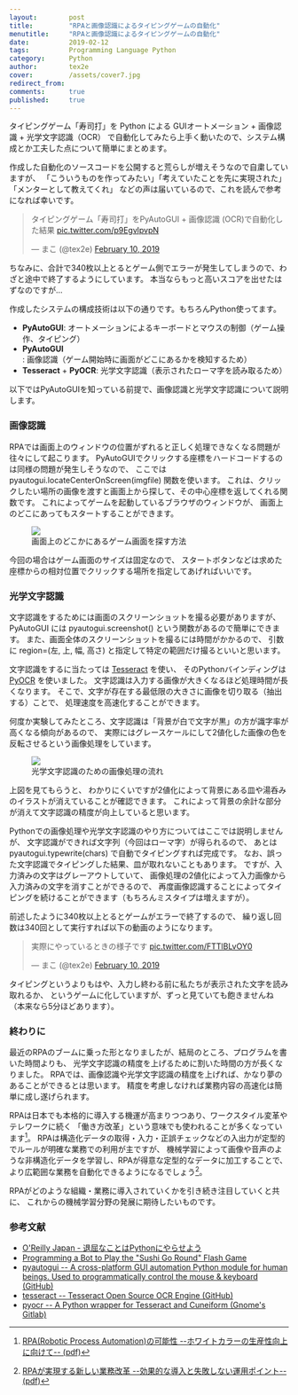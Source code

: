 ```yaml
---
layout:        post
title:         "RPAと画像認識によるタイピングゲームの自動化"
menutitle:     "RPAと画像認識によるタイピングゲームの自動化"
date:          2019-02-12
tags:          Programming Language Python
category:      Python
author:        tex2e
cover:         /assets/cover7.jpg
redirect_from:
comments:      true
published:     true
---
```


タイピングゲーム「寿司打」を Python による GUIオートメーション + 画像認識 + 光学文字認識（OCR）
で自動化してみたら上手く動いたので、システム構成とか工夫した点について簡単にまとめます。

作成した自動化のソースコードを公開すると荒らしが増えそうなので自粛していますが、
「こういうものを作ってみたい」「考えていたことを先に実現された」「メンターとして教えてくれ」
などの声は届いているので、これを読んで参考になれば幸いです。

<blockquote class="twitter-tweet tw-align-center" data-lang="en"><p lang="ja" dir="ltr">タイピングゲーム「寿司打」をPyAutoGUI + 画像認識 (OCR)で自動化した結果 <a href="https://t.co/p9EgvlpvpN">pic.twitter.com/p9EgvlpvpN</a></p>&mdash; まこ (@tex2e) <a href="https://twitter.com/tex2e/status/1094515194926002177?ref_src=twsrc%5Etfw">February 10, 2019</a></blockquote>
<script async src="https://platform.twitter.com/widgets.js" charset="utf-8"></script>

ちなみに、合計で340枚以上とるとゲーム側でエラーが発生してしまうので、わざと途中で終了するようにしています。
本当ならもっと高いスコアを出せたはずなのですが...

作成したシステムの構成技術は以下の通りです。もちろんPython使ってます。

- **PyAutoGUI**: オートメーションによるキーボードとマウスの制御（ゲーム操作、タイピング）
- **PyAutoGUI**: 画像認識（ゲーム開始時に画面がどこにあるかを検知するため）
- **Tesseract** + **PyOCR**: 光学文字認識（表示されたローマ字を読み取るため）

以下ではPyAutoGUIを知っている前提で、画像認識と光学文字認識について説明します。


### 画像認識

RPAでは画面上のウィンドウの位置がずれると正しく処理できなくなる問題が往々にして起こります。
PyAutoGUIでクリックする座標をハードコードするのは同様の問題が発生しそうなので、
ここでは pyautogui.locateCenterOnScreen(imgfile) 関数を使います。
これは、クリックしたい場所の画像を渡すと画面上から探して、その中心座標を返してくれる関数です。
これによってゲームを起動しているブラウザのウィンドウが、
画面上のどこにあってもスタートすることができます。

<figure>
<img src="{{ site.baseurl }}/media/post/sushiDA/python-auto-SushiDA-1.png" />
<figcaption>画面上のどこかにあるゲーム画面を探す方法</figcaption>
</figure>

今回の場合はゲーム画面のサイズは固定なので、
スタートボタンなどは求めた座標からの相対位置でクリックする場所を指定してあげればいいです。


### 光学文字認識

文字認識をするためには画面のスクリーンショットを撮る必要がありますが、
PyAutoGUI には pyautogui.screenshot() という関数があるので簡単にできます。
また、画面全体のスクリーンショットを撮るには時間がかかるので、
引数に region=(左, 上, 幅, 高さ) と指定して特定の範囲だけ撮るといいと思います。

文字認識をするに当たっては
[Tesseract](https://github.com/tesseract-ocr/tesseract) を使い、
そのPythonバインディングは
[PyOCR](https://gitlab.gnome.org/World/OpenPaperwork/pyocr) を使いました。
文字認識は入力する画像が大きくなるほど処理時間が長くなります。
そこで、文字が存在する最低限の大きさに画像を切り取る（抽出する）ことで、
処理速度を高速化することができます。

何度か実験してみたところ、文字認識は「背景が白で文字が黒」の方が識字率が高くなる傾向があるので、
実際にはグレースケールにして2値化した画像の色を反転させるという画像処理をしています。

<figure>
<img src="{{ site.baseurl }}/media/post/sushiDA/python-auto-SushiDA-2.png" />
<figcaption>光学文字認識のための画像処理の流れ</figcaption>
</figure>

上図を見てもらうと、
わかりにくいですが2値化によって背景にある皿や湯呑みのイラストが消えていることが確認できます。
これによって背景の余計な部分が消えて文字認識の精度が向上していると思います。

Pythonでの画像処理や光学文字認識のやり方についてはここでは説明しませんが、
文字認識ができれば文字列（今回はローマ字）が得られるので、
あとは pyautogui.typewrite(chars) で自動でタイピングすれば完成です。
なお、誤った文字認識でタイピングした結果、皿が取れないこともあります。
ですが、入力済みの文字はグレーアウトしていて、
画像処理の2値化によって入力画像から入力済みの文字を消すことができるので、
再度画像認識することによってタイピングを続けることができます（もちろんミスタイプは増えますが）。

前述したように340枚以上とるとゲームがエラーで終了するので、
繰り返し回数は340回として実行すれば以下の動画のようになります。

<blockquote class="twitter-tweet tw-align-center" data-conversation="none" data-lang="en"><p lang="ja" dir="ltr">実際にやっているときの様子です <a href="https://t.co/FTTlBLvOY0">pic.twitter.com/FTTlBLvOY0</a></p>&mdash; まこ (@tex2e) <a href="https://twitter.com/tex2e/status/1094524783708987392?ref_src=twsrc%5Etfw">February 10, 2019</a></blockquote>
<script async src="https://platform.twitter.com/widgets.js" charset="utf-8"></script>

タイピングというよりもはや、入力し終わる前に私たちが表示された文字を読み取れるか、
というゲームに化していますが、ずっと見ていても飽きませんね（本来なら5分ほどあります）。


### 終わりに

最近のRPAのブームに乗った形となりましたが、結局のところ、プログラムを書いた時間よりも、
光学文字認識の精度を上げるために割いた時間の方が長くなりました。
RPAでは、画像認識や光学文字認識の精度を上げれば、かなり夢のあることができるとは思います。
精度を考慮しなければ業務内容の高速化は簡単に成し遂げられます。

RPAは日本でも本格的に導入する機運が高まりつつあり、ワークスタイル変革やテレワークに続く
「働き方改革」という意味でも使われることが多くなっています[^RPA]。
RPAは構造化データの取得・入力・正誤チェックなどの入出力が定型的でルールが明確な業務での利用が主ですが、
機械学習によって画像や音声のような非構造化データを学習し、RPAが得意な定型的なデータに加工することで、
より広範囲な業務を自動化できるようになるでしょう[^RPA2]。

RPAがどのような組織・業務に導入されていくかを引き続き注目していくと共に、
これからの機械学習分野の発展に期待したいものです。

[^RPA]: [RPA(Robotic Process Automation)の可能性 --ホワイトカラーの生産性向上に向けて-- (pdf)](https://www.jstage.jst.go.jp/article/jasmin/2017s/0/2017s_201/_pdf/-char/ja)
[^RPA2]: [RPAが実現する新しい業務改革 --効果的な導入と失敗しない運用ポイント-- (pdf)](https://www.nri.com/-/media/Corporate/jp/Files/PDF/knowledge/publication/it_solution/2017/10/ITSF171003.pdf)


### 参考文献

- [O'Reilly Japan - 退屈なことはPythonにやらせよう](https://www.oreilly.co.jp/books/9784873117782/)
- [Programming a Bot to Play the "Sushi Go Round" Flash Game](https://inventwithpython.com/blog/2014/12/17/programming-a-bot-to-play-the-sushi-go-round-flash-game/)
- [pyautogui -- A cross-platform GUI automation Python module for human beings. Used to programmatically control the mouse & keyboard (GitHub)](https://github.com/asweigart/pyautogui)
- [tesseract -- Tesseract Open Source OCR Engine (GitHub)](https://github.com/tesseract-ocr/tesseract)
- [pyocr -- A Python wrapper for Tesseract and Cuneiform (Gnome's Gitlab)](https://gitlab.gnome.org/World/OpenPaperwork/pyocr)
